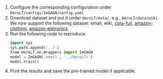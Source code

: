 1. Configure the corresponding configuration under `HeroLT/configs/ImGAGN/config.yaml`
2. Download dataset and put it under `HeroLT/data/`, e.g., `HeroLT/data/wiki`.
We now support the following dataset: email, wiki, [cora-full](https://github.com/Leo-Q-316/ImGAGN/tree/main/dataset/cora), [amazon-clothing](https://github.com/kaize0409/GPN_Graph-Few-shot/tree/master/few_shot_data), [amazon-eletronics](https://github.com/kaize0409/GPN_Graph-Few-shot/tree/master/few_shot_data).
3. Run the following code to reproduce.
   ```python
   import sys
   sys.path.append('../')  
   from HeroLT.nn.Wrappers import ImGAGN
   model = ImGAGN('email', '../HeroLT/')
   model.train()
   ```
4. Print the results and save the pre-trained model if applicable.